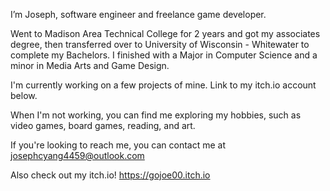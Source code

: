 I’m Joseph, software engineer and freelance game developer.

Went to Madison Area Technical College for 2 years and got my associates degree, then transferred over to University of Wisconsin - Whitewater to complete my Bachelors. I finished with a Major in Computer Science and a minor in Media Arts and Game Design.

I'm currently working on a few projects of mine. Link to my itch.io account below.

When I'm not working, you can find me exploring my hobbies, such as video games, board games, reading, and art.

If you're looking to reach me, you can contact me at josephcyang4459@outlook.com

Also check out my itch.io!
https://gojoe00.itch.io

<!---
jcy2000/jcy2000 is a ✨ special ✨ repository because its `README.md` (this file) appears on your GitHub profile.
You can click the Preview link to take a look at your changes.
--->

